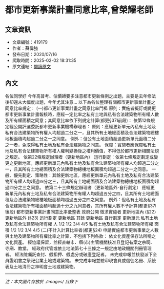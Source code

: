 # 都市更新事業計畫同意比率,曾榮耀老師

## 文章資訊
- 文章編號：419179
- 作者：蘇偉強
- 發布日期：2020/07/16
- 爬取時間：2025-02-02 18:31:35
- 原文連結：[閱讀原文](https://real-estate.get.com.tw/Columns/detail.aspx?no=419179)

## 內文
各位同學好
今年高普考、估價師要多注意都市更新條例之出題，主要是去年修法後卻還未大幅度出題，今年尤其注意…
以下為各位整理有關都市更新事業計畫之同意比率規定：
(一)都市更新事業計畫之同意比率門檻
原則：實施者擬訂或變更都市更新事業計畫報核時，應經一定比率之私有土地與私有合法建築物所有權人數及所有權面積之同意；其同意比率依下列規定計算(都更§37I前段)：
依第12條規定經公開評選委託都市更新事業機構辦理者：
原則：應經更新單元內私有土地及私有合法建築物所有權人均超過二分之一，且其所有土地總面積及合法建築物總樓地板面積均超過二分之一之同意。
例外：但公有土地面積超過更新單元面積二分之一者，免取得私有土地及私有合法建築物之同意。
保障：實施者應保障私有土地及私有合法建築物所有權人權利變換後之權利價值，不得低於都市更新相關法規之規定。
依第22條規定辦理者（更新地區內）
迅行劃定：依第七條規定劃定或變更之更新地區，應經更新單元內私有土地及私有合法建築物所有權人均超過二分之一，且其所有土地總面積及合法建築物總樓地板面積均超過二分之一之同意。
一般、優先劃定、策略性：其餘更新地區，應經更新單元內私有土地及私有合法建築物所有權人均超過四分之三，且其所有土地總面積及合法建築物總樓地板面積均超過四分之三之同意。
依第二十三條規定辦理者（更新地區外-自行劃定）
應經更新單元內私有土地及私有合法建築物所有權人均超過五分之四，且其所有土地總面積及合法建築物總樓地板面積均超過五分之四之同意。
例外：但私有土地及私有合法建築物所有權面積均超過十分之九同意者，其所有權人數不予計算(都更§37I後段)
都市更新事業計畫同意比率彙整表
政府公開
徵求實施者
更新地區內
(§22)
更新地區外
(§23)
迅行劃定
更新地區
其餘
更新地區
自行劃定
更新單元
私有土地及私有合法建築物所有權
人
1/2
1/2
3/4
4/5
私有土地及私有合法建築物所有權
面積
1/2
1/2
3/4
4/5
(二)不計入計算比率者(都更§24)
申請實施都市更新事業之人數與土地及建築物所有權比率之計算，不包括下列各款：
依文化資產保存法所稱之文化資產。
經協議保留，並經直轄市、縣(市)主管機關核准且登記有案之宗祠、寺廟、教堂。
經政府代管或依土地法第七十三條之一規定由地政機關列冊管理者。
經法院囑託查封、假扣押、假處分或破產登記者。
未完成申報並核發派下全員證明書之祭祀公業土地或建築物。
未完成申報並驗印現會員或信徒名冊、系統表及土地清冊之神明會土地或建築物。

---
*注：本文圖片存放於 ./images/ 目錄下*
